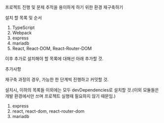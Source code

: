 프로젝트 진행 및 문제 추적을 용이하게 하기 위한 환경 재구축하기

설치 할 목록 및 순서
1. TypeScript
2. Webpack
3. express
4. mariadb
5. React, React-DOM, React-Router-DOM


이후 추가로 설치해야 할 목록에 대해선 아래 추가할 것.

추가사항

재구축 과정의 경우, 가능한 한 단계씩 진행하고 커밋할 것.

설치시, 이하의 목록들 이외에는 모두 devDependencies로 설치할 것.(이외 모듈들은 개발 환경에서만 쓰며 프로젝트 실행때 필요하지 않기 때문임.)
1. express
2. react, react-dom, react-router-dom
3. mariadb